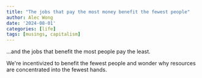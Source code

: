 ```yaml
---
title: "The jobs that pay the most money benefit the fewest people"
author: Alec Wong
date: '2024-08-01'
categories: [life]
tags: [musings, capitalism]
---
```


...and the jobs that benefit the most people pay the least.

We're incentivized to benefit the fewest people and wonder why resources are
concentrated into the fewest hands.

<!-- <button type='button' id='jobs-like' style='width: 150px;'>Approve</button><p id='jobs-like-count'></p>
<button type='button' id='jobs-like' style='width: 150px;'>Disapprove</button><p id='jobs-dislike-count'></p> -->
